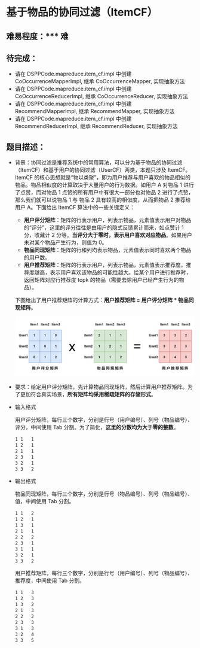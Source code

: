 # 基于物品的协同过滤（ItemCF）

## 难易程度：*** 难

## 待完成：

* 请在 DSPPCode.mapreduce.item_cf.impl 中创建 CoOccurrenceMapperImpl, 继承 CoOccurrenceMapper, 实现抽象方法
* 请在 DSPPCode.mapreduce.item_cf.impl 中创建 CoOccurrenceReducerImpl, 继承 CoOccurrenceReducer, 实现抽象方法
* 请在 DSPPCode.mapreduce.item_cf.impl 中创建 RecommendMapperImpl, 继承 RecommendMapper, 实现抽象方法
* 请在 DSPPCode.mapreduce.item_cf.impl 中创建 RecommendReducerImpl, 继承 RecommendReducer, 实现抽象方法

## 题目描述：

* 背景：协同过滤是推荐系统中的常用算法，可以分为基于物品的协同过滤（ItemCF）和基于用户的协同过滤（UserCF）两类，本题只涉及 ItemCF。ItemCF 的核心思想就是“物以类聚”，即为用户推荐与用户喜欢的物品相似的物品。物品相似度的计算取决于大量用户的行为数据。如用户 A 对物品 1 进行了点赞，而对物品 1 点赞的所有用户中有很大一部分也对物品 2 进行了点赞，那么我们就可以说物品 1 与 物品 2 具有较高的相似度，从而把物品 2 推荐给用户 A。下面给出 ItemCF 算法中的一些关键定义：

  * **用户评分矩阵**：矩阵的行表示用户，列表示物品，元素值表示用户对物品的“评分”，这里的评分往往是由用户的隐式反馈累计而来，如点赞计 1 分，收藏计 2 分等。**当评分大于零时，表示用户喜欢对应物品**。如果用户未对某个物品产生行为，则值为 0。
  * **物品同现矩阵**：矩阵的行和列均表示物品，元素值表示同时喜欢两个物品的用户数。
  * **用户推荐矩阵**：矩阵的行表示用户，列表示物品，元素值表示推荐度，推荐度越高，表示用户喜欢该物品的可能性越大。给某个用户进行推荐时，返回矩阵对应行推荐度 topk 的物品（需要去除用户已经产生行为的物品）。

  下图给出了用户推荐矩阵的计算方式：**用户推荐矩阵 = 用户评分矩阵 * 物品同现矩阵**。

  <img src="./resources/item_cf.png" alt="item_cf" style="zoom:65%;" />

* 要求：给定用户评分矩阵，先计算物品同现矩阵，然后计算用户推荐矩阵。为了更加符合真实场景，**所有矩阵均采用稀疏矩阵的存储形式**。

* 输入格式

  用户评分矩阵，每行三个数字，分别是行号（用户编号）、列号（物品编号）、评分，中间使用 Tab 分割。为了简化，**这里的分数均为大于零的整数**。

  ```
  1	1	1
  1	2	1
  2	1	1
  2	3	1
  3	2	1
  3	3	2
  ```

* 输出格式

  物品同现矩阵，每行三个数字，分别是行号（物品编号）、列号（物品编号）、值，中间使用 Tab 分割。

  ```
  1	1	2
  1	2	1
  1	3	1
  2	1	1
  2	2	2
  2	3	1
  3	1	1
  3	2	1
  3	3	2
  ```

  用户推荐矩阵，每行三个数字，分别是行号（用户编号）、列号（物品编号）、推荐度，中间使用 Tab 分割。
  
  ```
  1	1	3
  1	2	3
  1	3	2
  2	1	3
  2	2	2
  2	3	3
  3	1	3
  3	2	4
  3	3	5
  ```
  
  

